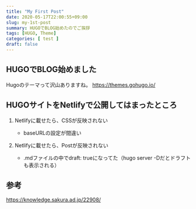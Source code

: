 ```yaml
---
title: "My First Post"
date: 2020-05-17T22:00:55+09:00
slug: my-1st-post
summary: HUGOでBLOG始めたのでご挨拶
tags: [HUGO, Theme]
categories: [ test ]
draft: false
---
```


## HUGOでBLOG始めました

Hugoのテーマって沢山ありますね。
https://themes.gohugo.io/

## HUGOサイトをNetlifyで公開してはまったところ

1. Netlifyに載せたら、CSSが反映されない
    - baseURLの設定が間違い

2. Netlifyに載せたら、Postが反映されない
    - .mdファイルの中でdraft: trueになってた（hugo server -Dだとドラフトも表示される）


## 参考
https://knowledge.sakura.ad.jp/22908/